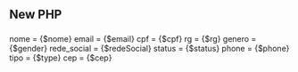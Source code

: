 ## New PHP

###
nome        =       {$nome}
email       =       {$email}
cpf         =       {$cpf}
rg          =       {$rg}
genero      =       {$gender}
rede_social =       {$redeSocial}
status      =       {$status}
phone       =       {$phone}
tipo        =       {$type}
cep        =        {$cep}
     